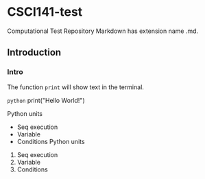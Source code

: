 # CSCI141-test
Computational Test Repository
Markdown has extension name .md.
## Introduction 

### Intro
The function `print` will show text in the terminal.

```python```
print("Hello World!")

Python units 
* Seq execution 
* Variable 
* Conditions
 Python units 
 1. Seq execution 
 1. Variable 
 1. Conditions 
